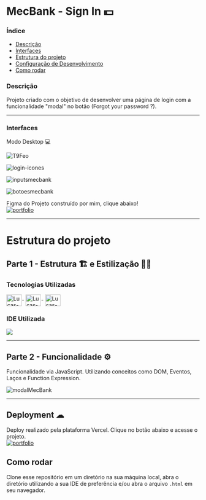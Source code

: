 # MecBank - Sign In 💵

### Índice
<ul>
  <a href="#descrição"><li>Descrição</li></a>
  <a href="#interfaces"><li>Interfaces</li></a>
  <a href="#estrutura-do-projeto"><li>Estrutura do projeto</li></a>
  <a href="#deployment-"><li>Configuração de Desenvolvimento</li></a>
  <a href="#como-rodar"><li>Como rodar</li></a>
</ul>

### Descrição
Projeto criado com o objetivo de desenvolver uma página de login com a funcionalidade "modal" no botão (Forgot your password ?).

<hr>

### Interfaces
Modo Desktop 💻

![T9Feo](https://user-images.githubusercontent.com/115199808/212562606-f7612810-934c-4acc-8c5d-4dd1ecf5da62.png)

![login-icones](https://user-images.githubusercontent.com/115199808/212563705-712936d2-3317-47e6-be15-b6a56f5be4e3.gif)

![inputsmecbank](https://user-images.githubusercontent.com/115199808/212563841-5d27a2a4-90af-4bd1-b55c-102b3ad67ea4.gif)

![botoesmecbank](https://user-images.githubusercontent.com/115199808/212566394-dad286f2-c697-4728-8e13-94759cb02eaf.gif)

Figma do Projeto construído por mim, clique abaixo! <br>
[![portfolio](https://img.shields.io/badge/-CLIQUE%20AQUI-yellowgreen)](https://www.figma.com/file/OxnwMNo0gImVdemyprnRMo/SigIn-Page?type=design&t=I7VUFgEUWHKYBMbz-1)

<hr> 

# Estrutura do projeto
## Parte 1 - Estrutura 🏗 e Estilização 👨‍🎨
### Tecnologias Utilizadas
<div style="display: inline_block">
  <img align="center" alt="Lucas-HTML" height="30" width="40" src="https://cdn.jsdelivr.net/gh/devicons/devicon/icons/html5/html5-original.svg">-
  <img align="center" alt="Lucas-CSS" height="30" width="40" src="https://cdn.jsdelivr.net/gh/devicons/devicon/icons/css3/css3-original.svg">-
  <img align="center" alt="Lucas-Js" height="30" width="40" src="https://cdn.jsdelivr.net/gh/devicons/devicon/icons/javascript/javascript-original.svg">
</div>

### IDE Utilizada

<div> 
  <img src="https://img.shields.io/badge/Visual_Studio_Code-0078D4?style=for-the-badge&logo=visual%20studio%20code&logoColor=white">
</div>

<hr> 

## Parte 2 - Funcionalidade ⚙

Funcionalidade via JavaScript. Utilizando conceitos como DOM, Eventos, Laços e Function Expression.

![modalMecBank](https://user-images.githubusercontent.com/115199808/213560492-2671ca2e-a442-42ce-bfd3-ec375ef654a3.gif)

<hr> 

## Deployment ☁

Deploy realizado pela plataforma Vercel. Clique no botão abaixo e acesse o projeto.<br>
[![portfolio](https://img.shields.io/badge/-CLIQUE%20AQUI-yellowgreen)](https://mec-bank-sign-in.vercel.app/)

## Como rodar
Clone esse repositório em um diretório na sua máquina local, abra o diretório utilizando a sua IDE de preferência e/ou abra o arquivo ```.html``` em seu navegador.
